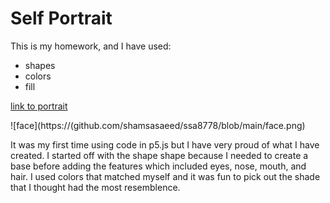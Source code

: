 # Self Portrait
This is my homework, and I have used:
* shapes
* colors
* fill

[link to portrait](https://editor.p5js.org/shamsasaeed/sketches/SkZqtFPFJ)

![face](https://(github.com/shamsasaeed/ssa8778/blob/main/face.png)

It was my first time using code in p5.js but I have very proud of what I have created. I started off with the shape shape because I needed to create a base before adding the features which included eyes, nose, mouth, and hair. I used colors that matched myself and it was fun to pick out the shade that I thought had the most resemblence.
